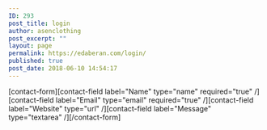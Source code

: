 ```yaml
---
ID: 293
post_title: login
author: asenclothing
post_excerpt: ""
layout: page
permalink: https://edaberan.com/login/
published: true
post_date: 2018-06-10 14:54:17
---
```

[contact-form][contact-field label="Name" type="name"  required="true" /][contact-field label="Email" type="email" required="true" /][contact-field label="Website" type="url" /][contact-field label="Message" type="textarea" /][/contact-form]